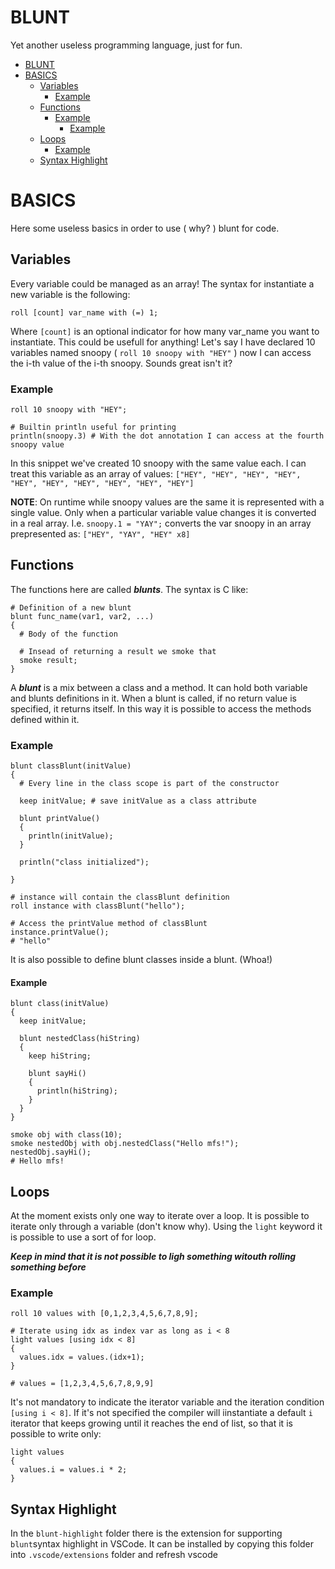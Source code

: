 # BLUNT

Yet another useless programming language, just for fun.

- [BLUNT](#blunt)
- [BASICS](#basics)
  - [Variables](#variables)
    - [Example](#example)
  - [Functions](#functions)
    - [Example](#example-1)
      - [Example](#example-2)
  - [Loops](#loops)
    - [Example](#example-3)
  - [Syntax Highlight](#syntax-highlight)


# BASICS

Here some useless basics in order to use ( why? ) blunt for code.

## Variables

Every variable could be managed as an array!
The syntax for instantiate a new variable is the following:

```(blunt)
roll [count] var_name with (=) 1;
```

Where `[count]` is an optional indicator for how many var_name you want to instantiate. This could be usefull for anything!
Let's say I have declared 10 variables named snoopy ( `roll 10 snoopy with "HEY"` ) now I can access the i-th value of the i-th snoopy.
Sounds great isn't it?

### Example

```(blunt)
roll 10 snoopy with "HEY";

# Builtin println useful for printing
println(snoopy.3) # With the dot annotation I can access at the fourth snoopy value
```

In this snippet we've created 10 snoopy with the same value each. I can treat this variable as an array of values:
`["HEY", "HEY", "HEY", "HEY", "HEY", "HEY", "HEY", "HEY", "HEY", "HEY"]`

**NOTE**: On runtime while snoopy values are the same it is represented with a single value. Only when a particular variable value changes it is converted in a real array. I.e. `snoopy.1 = "YAY";` converts the var snoopy in an array prepresented as: `["HEY", "YAY", "HEY" x8]`

## Functions

The functions here are called **_blunts_**. The syntax is C like:

```(blunt)
# Definition of a new blunt
blunt func_name(var1, var2, ...)
{
  # Body of the function

  # Insead of returning a result we smoke that
  smoke result;
}
```

A **_blunt_** is a mix between a class and a method. It can hold both variable and blunts definitions in it. When a blunt is called, if no return value is specified, it returns itself. In this way it is possible to access the methods defined within it.

### Example

```(blunt)
blunt classBlunt(initValue)
{
  # Every line in the class scope is part of the constructor

  keep initValue; # save initValue as a class attribute

  blunt printValue()
  {
    println(initValue);
  }

  println("class initialized");

}

# instance will contain the classBlunt definition
roll instance with classBlunt("hello");

# Access the printValue method of classBlunt
instance.printValue();
# "hello" 
```

It is also possible to define blunt classes inside a blunt. (Whoa!)
#### Example

```(blunt)
blunt class(initValue)
{
  keep initValue;

  blunt nestedClass(hiString)
  {
    keep hiString;

    blunt sayHi()
    {
      println(hiString);
    }
  }
}

smoke obj with class(10);
smoke nestedObj with obj.nestedClass("Hello mfs!");
nestedObj.sayHi();
# Hello mfs!
```

## Loops

At the moment exists only one way to iterate over a loop. It is possible to iterate only through a variable (don't know why).
Using the `light` keyword it is possible to use a sort of for loop.

**_Keep in mind that it is not possible to ligh something witouth rolling something before_**

### Example

```(blunt)
roll 10 values with [0,1,2,3,4,5,6,7,8,9];

# Iterate using idx as index var as long as i < 8
light values [using idx < 8]
{
  values.idx = values.(idx+1);
}

# values = [1,2,3,4,5,6,7,8,9,9]
```

It's not mandatory to indicate the iterator variable and the iteration condition `[using i < 8]`. If it's not specified the compiler will iinstantiate a default `i` iterator that keeps growing until it reaches the end of list, so that it is possible to write only:

```(blunt)
light values
{
  values.i = values.i * 2;
}
```

## Syntax Highlight

In the `blunt-highlight` folder there is the extension for supporting `blunt`syntax highlight in VSCode. It can be installed by copying this folder into `.vscode/extensions` folder and refresh vscode
